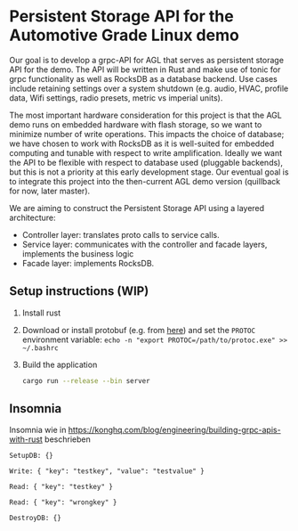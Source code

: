 # Persistent Storage API for the Automotive Grade Linux demo

Our goal is to develop a grpc-API for AGL that serves as persistent storage API
for the demo. The API will be written in Rust and make use of tonic for grpc
functionality as well as RocksDB as a database backend. Use cases include
retaining settings over a system shutdown (e.g. audio, HVAC, profile data, Wifi
settings, radio presets, metric vs imperial units).

The most important hardware consideration for this project is that the AGL demo
runs on embedded hardware with flash storage, so we want to minimize number of
write operations. This impacts the choice of database; we have chosen to work
with RocksDB as it is well-suited for embedded computing and tunable with
respect to write amplification. Ideally we want the API to be flexible with
respect to database used (pluggable backends), but this is not a priority at
this early development stage. Our eventual goal is to integrate this project
into the then-current AGL demo version (quillback for now, later master).

We are aiming to construct the Persistent Storage API using a layered
architecture:

- Controller layer: translates proto calls to service calls.
- Service layer: communicates with the controller and facade layers, implements
  the business logic
- Facade layer: implements RocksDB.

## Setup instructions (WIP)

1. Install rust
2. Download or install protobuf (e.g. from
   [here](https://github.com/protocolbuffers/protobuf/releases)) and set the
   `PROTOC` environment variable:
   `echo -n "export PROTOC=/path/to/protoc.exe" >> ~/.bashrc`
3. Build the application

   ```bash
   cargo run --release --bin server
   ```

## Insomnia

Insomnia wie in https://konghq.com/blog/engineering/building-grpc-apis-with-rust
beschrieben

```text
SetupDB: {}

Write: { "key": "testkey", "value": "testvalue" }

Read: { "key": "testkey" }

Read: { "key": "wrongkey" }

DestroyDB: {}
```
